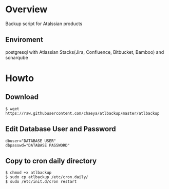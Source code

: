 # Overview

Backup script for Atalssian products

## Enviroment 

postgresql with Atlassian Stacks(Jira, Confluence, Bitbucket, Bamboo) and sonarqube

# Howto

## Download

```
$ wget https://raw.githubusercontent.com/chaeya/atlbackup/master/atlbackup
```

## Edit Database User and Password

```
dbuser="DATABASE USER"
dbpasswd="DATABASE PASSWORD"
```

## Copy to cron daily directory

```
$ chmod +x atlbackup
$ sudo cp atlbackup /etc/cron.daily/
$ sudo /etc/init.d/cron restart
```
